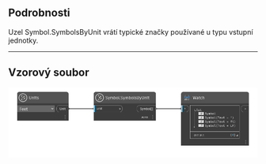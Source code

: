 ## Podrobnosti
Uzel Symbol.SymbolsByUnit vrátí typické značky používané u typu vstupní jednotky.
___
## Vzorový soubor

![Symbol.SymbolsByUnit](./DynamoUnits.Symbol.SymbolsByUnit_img.png)
